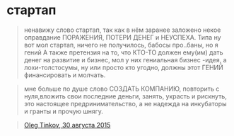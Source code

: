 # стартап

> ненавижу слово стартап, так как в нём заранее заложено некое оправдание ПОРАЖЕНИЯ, ПОТЕРИ ДЕНЕГ и НЕУСПЕХА. Типа ну вот мол стартап, ничего не получилось, бабосы про..баны, но я гений А также претензия на то, что КТО-ТО должен ему(им) дать денег на развитие и бизнес, мол у них гениальная бизнес -идея, а лохи-толстосумы, ну или просто кто угодно, должны этот ГЕНИЙ финансировать и молчать.

> мне больше по душе слово СОЗДАТЬ КОМПАНИЮ, повторить с нуля,вложить свои последние деньги, занять, украсть и рискнуть, это настоящее предринимательство, а не надежда на инкубаторы и гранты и прочую шнягу.

> [Oleg Tinkov, 30 августа 2015](https://www.facebook.com/photo.php?fbid=1102289523131903)
